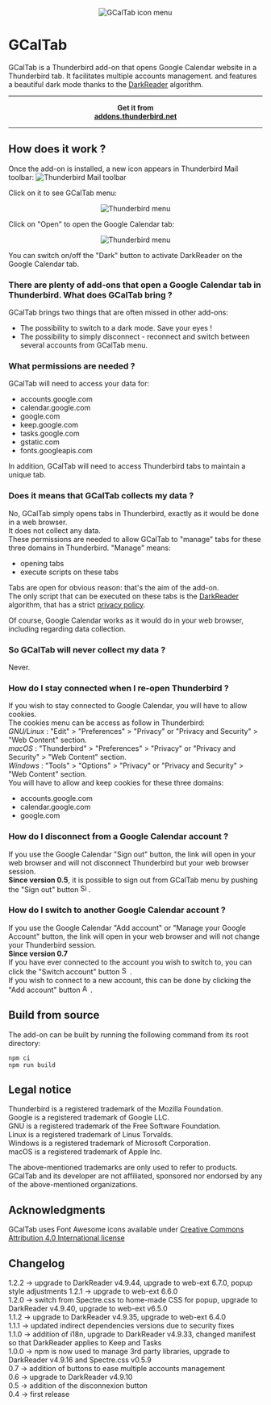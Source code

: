 <p align="center"><img src="src/icons/gcaltab.png" alt="GCalTab icon menu"></p>

# GCalTab 
GCalTab is a Thunderbird add-on that opens Google Calendar website in a Thunderbird tab. It facilitates multiple accounts management.
and features a beautiful dark mode thanks to the [DarkReader](https://darkreader.org/) algorithm.  

******************
<p align="center">
    <strong>Get it from<br>
    <a href="https://addons.thunderbird.net/fr/thunderbird/addon/gcaltab">addons.thunderbird.net</a>
    </strong>
</p>

******************

## How does it work ?
Once the add-on is installed, a new icon appears in Thunderbird Mail toolbar:
![Thunderbird Mail toolbar](images/GCalTab_browser_action.png)

Click on it to see GCalTab menu:  
<p align="center"><img src="images/GCalTab_popup.png" alt="Thunderbird menu"></p>

Click on "Open" to open the Google Calendar tab:  
<p align="center"><img src="images/Google_Calendar_dark.png" alt="Thunderbird menu"></p>

You can switch on/off the "Dark" button to activate DarkReader on the Google Calendar tab.

### There are plenty of add-ons that open a Google Calendar tab in Thunderbird. What does GCalTab bring ?
GCalTab brings two things that are often missed in other add-ons:  
* The possibility to switch to a dark mode. Save your eyes !
* The possibility to simply disconnect - reconnect and switch between several accounts from GCalTab menu.  

### What permissions are needed ?
GCalTab will need to access your data for:  
* accounts.google.com  
* calendar.google.com  
* google.com  
* keep.google.com  
* tasks.google.com
* gstatic.com
* fonts.googleapis.com

In addition, GCalTab will need to access Thunderbird tabs to maintain a unique tab.

### Does it means that GCalTab collects my data ?
No, GCalTab simply opens tabs in Thunderbird, exactly as it would be done in a web browser.  
It does not collect any data.  
These permissions are needed to allow GCalTab to "manage" tabs for these three domains in Thunderbird. "Manage" means:
* opening tabs
* execute scripts on these tabs

Tabs are open for obvious reason: that's the aim of the add-on.  
The only script that can be executed on these tabs is the [DarkReader](https://darkreader.org/) algorithm, that has a strict [privacy policy](https://darkreader.org/privacy/).  

Of course, Google Calendar works as it would do in your web browser, including regarding data collection.  

### So GCalTab will never collect my data ?
Never.

### How do I stay connected when I re-open Thunderbird ?
If you wish to stay connected to Google Calendar, you will have to allow cookies.  
The cookies menu can be access as follow in Thunderbird:    
_GNU/Linux_ : "Edit" > "Preferences" > "Privacy" or "Privacy and Security" > "Web Content" section.  
_macOS_ : "Thunderbird" > "Preferences" > "Privacy" or "Privacy and Security" > "Web Content" section.  
_Windows_ : "Tools" > "Options" > "Privacy" or "Privacy and Security" > "Web Content" section.  
You will have to allow and keep cookies for these three domains:
* accounts.google.com
* calendar.google.com
* google.com

### How do I disconnect from a Google Calendar account ?
If you use the Google Calendar "Sign out" button, the link will open in your web browser and will not disconnect Thunderbird but your web browser session.  
**Since version 0.5**, it is possible to sign out from GCalTab menu by pushing the "Sign out" button <img src="images/sign-out-alt-solid.png" alt="Sign out icon" height="16px">.  

### How do I switch to another Google Calendar account ? 
If you use the Google Calendar "Add account" or "Manage your Google Account" button, the link will open in your web browser and will not change your Thunderbird session.  
**Since version 0.7**  
If you have ever connected to the account you wish to switch to, you can click the "Switch account" button <img src="images/user-friends-solid.png" alt="Switch account icon" height="16px">.  
If you wish to connect to a new account, this can be done by clicking the "Add account" button <img src="images/user-plus-solid.png" alt="Add account icon" height="16px">.  

## Build from source

The add-on can be built by running the following command from its root directory:  
```
npm ci
npm run build
```

## Legal notice
Thunderbird is a registered trademark of the Mozilla Foundation.  
Google is a registered trademark of Google LLC.  
GNU is a registered trademark of the Free Software Foundation.  
Linux is a registered trademark of Linus Torvalds.  
Windows is a registered trademark of Microsoft Corporation.  
macOS is a registered trademark of Apple Inc.  

The above-mentioned trademarks are only used to refer to products.  
GCalTab and its developer are not affiliated, sponsored nor endorsed by any of the above-mentioned organizations.  

## Acknowledgments
GCalTab uses Font Awesome icons available under [Creative Commons Attribution 4.0 International license](https://fontawesome.com/license)

## Changelog
1.2.2 -> upgrade to DarkReader v4.9.44, upgrade to web-ext 6.7.0, popup style adjustments
1.2.1 -> upgrade to web-ext 6.6.0  
1.2.0 -> switch from Spectre.css to home-made CSS for popup, upgrade to DarkReader v4.9.40, upgrade to web-ext v6.5.0  
1.1.2 -> upgrade to DarkReader v4.9.35, upgrade to web-ext 6.4.0  
1.1.1 -> updated indirect dependencies versions due to security fixes  
1.1.0 -> addition of i18n, upgrade to DarkReader v4.9.33, changed manifest so that DarkReader applies to Keep and Tasks  
1.0.0 -> npm is now used to manage 3rd party libraries, upgrade to DarkReader v4.9.16 and Spectre.css v0.5.9  
0.7 -> addition of buttons to ease multiple accounts management  
0.6 -> upgrade to DarkReader v4.9.10  
0.5 -> addition of the disconnexion button  
0.4 -> first release  
